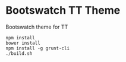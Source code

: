 Bootswatch TT Theme
===================

Bootswatch theme for TT

    npm install
    bower install
	npm install -g grunt-cli
    ./build.sh
